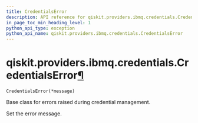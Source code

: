 ```yaml
---
title: CredentialsError
description: API reference for qiskit.providers.ibmq.credentials.CredentialsError
in_page_toc_min_heading_level: 1
python_api_type: exception
python_api_name: qiskit.providers.ibmq.credentials.CredentialsError
---
```


# qiskit.providers.ibmq.credentials.CredentialsError[¶](#qiskit-providers-ibmq-credentials-credentialserror "Permalink to this headline")

<span id="qiskit.providers.ibmq.credentials.CredentialsError" />

`CredentialsError(*message)`

Base class for errors raised during credential management.

Set the error message.

